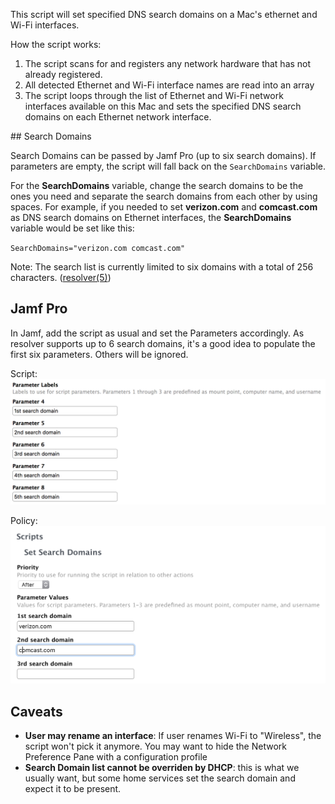 This script will set specified DNS search domains on a Mac's ethernet and Wi-Fi interfaces.

How the script works:

1. The script scans for and registers any network hardware that has not already registered.
2. All detected Ethernet and Wi-Fi interface names are read into an array
3. The script loops through the list of Ethernet and Wi-Fi network interfaces available on this Mac and sets the specified DNS search domains on each Ethernet network interface.

## Search Domains

Search Domains can be passed by Jamf Pro (up to six search domains). If parameters are empty, the script will fall back on the `SearchDomains` variable.

For the **SearchDomains** variable, change the search domains to be the ones you need and separate the search domains from each other by using spaces. For example, if you needed to set **verizon.com** and **comcast.com** as DNS search domains on Ethernet interfaces, the **SearchDomains** variable would be set like this:

`SearchDomains="verizon.com comcast.com"`

Note: The search list is currently limited to six domains with a total of 256 characters. ([resolver(5)](x-man-page://5/resolver))

## Jamf Pro

In Jamf, add the script as usual and set the Parameters accordingly. As resolver supports up to 6 search domains, it's a good idea to populate the first six parameters. Others will be ignored.

Script:
![](jamf_search_domains_script.png)

Policy:
![](jamf_search_domains_policy.png)

## Caveats

- **User may rename an interface**: If user renames Wi-Fi to "Wireless", the script won't pick it anymore. You may want to hide the Network Preference Pane with a configuration profile
- **Search Domain list cannot be overriden by DHCP**: this is what we usually want, but some home services set the search domain and expect it to be present.
